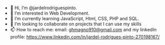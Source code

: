 - 👋 Hi, I’m @jardelrodriguespinto.
- 👀 I’m interested in Web Development.
- 🌱 I’m currently learning JavaScript, Html, CSS, PHP and SQL.
- 💞️ I’m looking to collaborate on projects that I can use my skills
- 📫 How to reach me: email: ghmagno910@gmail.com and my linkedIn profile: https://www.linkedin.com/in/jardel-rodrigues-pinto-270198167/
